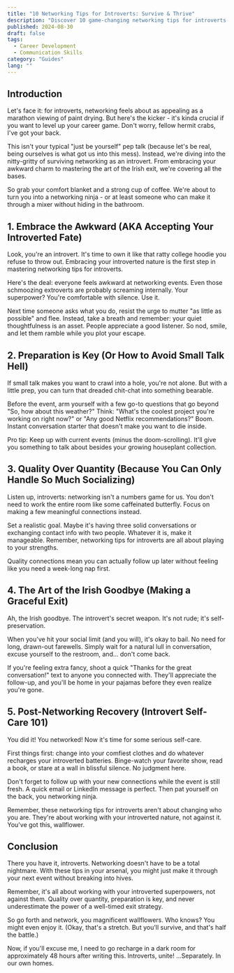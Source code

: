 ```yaml
---
title: "10 Networking Tips for Introverts: Survive & Thrive"
description: "Discover 10 game-changing networking tips for introverts. Learn how to embrace your awkward charm and conquer social events without losing your mind."
published: 2024-08-30
draft: false
tags:
  - Career Development
  - Communication Skills
category: "Guides"
lang: ""
---
```


<!-- ![Hero Image](./heroImage.jpg) -->

## Introduction

Let's face it: for introverts, networking feels about as appealing as a marathon viewing of paint drying. But here's the kicker - it's kinda crucial if you want to level up your career game. Don't worry, fellow hermit crabs, I've got your back.

This isn't your typical "just be yourself" pep talk (because let's be real, being ourselves is what got us into this mess). Instead, we're diving into the nitty-gritty of surviving networking as an introvert. From embracing your awkward charm to mastering the art of the Irish exit, we're covering all the bases.


So grab your comfort blanket and a strong cup of coffee. We're about to turn you into a networking ninja - or at least someone who can make it through a mixer without hiding in the bathroom.

## 1. Embrace the Awkward (AKA Accepting Your Introverted Fate)

Look, you're an introvert. It's time to own it like that ratty college hoodie you refuse to throw out. Embracing your introverted nature is the first step in mastering networking tips for introverts.

Here's the deal: everyone feels awkward at networking events. Even those schmoozing extroverts are probably screaming internally. Your superpower? You're comfortable with silence. Use it.

Next time someone asks what you do, resist the urge to mutter "as little as possible" and flee. Instead, take a breath and remember: your quiet thoughtfulness is an asset. People appreciate a good listener. So nod, smile, and let them ramble while you plot your escape.

## 2. Preparation is Key (Or How to Avoid Small Talk Hell)

If small talk makes you want to crawl into a hole, you're not alone. But with a little prep, you can turn that dreaded chit-chat into something bearable.

Before the event, arm yourself with a few go-to questions that go beyond "So, how about this weather?" Think: "What's the coolest project you're working on right now?" or "Any good Netflix recommendations?" Boom. Instant conversation starter that doesn't make you want to die inside.

Pro tip: Keep up with current events (minus the doom-scrolling). It'll give you something to talk about besides your growing houseplant collection.

## 3. Quality Over Quantity (Because You Can Only Handle So Much Socializing)

Listen up, introverts: networking isn't a numbers game for us. You don't need to work the entire room like some caffeinated butterfly. Focus on making a few meaningful connections instead.

Set a realistic goal. Maybe it's having three solid conversations or exchanging contact info with two people. Whatever it is, make it manageable. Remember, networking tips for introverts are all about playing to your strengths.

Quality connections mean you can actually follow up later without feeling like you need a week-long nap first.

## 4. The Art of the Irish Goodbye (Making a Graceful Exit)

Ah, the Irish goodbye. The introvert's secret weapon. It's not rude; it's self-preservation.

When you've hit your social limit (and you will), it's okay to bail. No need for long, drawn-out farewells. Simply wait for a natural lull in conversation, excuse yourself to the restroom, and... don't come back.

If you're feeling extra fancy, shoot a quick "Thanks for the great conversation!" text to anyone you connected with. They'll appreciate the follow-up, and you'll be home in your pajamas before they even realize you're gone.

## 5. Post-Networking Recovery (Introvert Self-Care 101)

You did it! You networked! Now it's time for some serious self-care.

First things first: change into your comfiest clothes and do whatever recharges your introverted batteries. Binge-watch your favorite show, read a book, or stare at a wall in blissful silence. No judgment here.

Don't forget to follow up with your new connections while the event is still fresh. A quick email or LinkedIn message is perfect. Then pat yourself on the back, you networking ninja.

Remember, these networking tips for introverts aren't about changing who you are. They're about working with your introverted nature, not against it. You've got this, wallflower.

## Conclusion

There you have it, introverts. Networking doesn't have to be a total nightmare. With these tips in your arsenal, you might just make it through your next event without breaking into hives.

Remember, it's all about working with your introverted superpowers, not against them. Quality over quantity, preparation is key, and never underestimate the power of a well-timed exit strategy.

So go forth and network, you magnificent wallflowers. Who knows? You might even enjoy it. (Okay, that's a stretch. But you'll survive, and that's half the battle.)

Now, if you'll excuse me, I need to go recharge in a dark room for approximately 48 hours after writing this. Introverts, unite! ...Separately. In our own homes.

